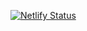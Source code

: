 [![Netlify Status](https://api.netlify.com/api/v1/badges/12ab2a0d-762a-4bf0-aa80-a995c0406d54/deploy-status)](https://app.netlify.com/sites/eclectic-sunshine-e78252/deploys)

